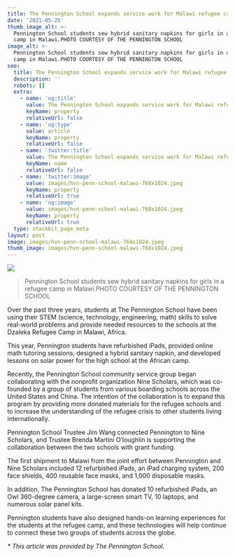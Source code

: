 ```yaml
---
title: The Pennington School expands service work for Malawi refugee camp
date: '2021-05-25'
thumb_image_alt: >-
  Pennington School students sew hybrid sanitary napkins for girls in a refugee
  camp in Malawi.PHOTO COURTESY OF THE PENNINGTON SCHOOL
image_alt: >-
  Pennington School students sew hybrid sanitary napkins for girls in a refugee
  camp in Malawi.PHOTO COURTESY OF THE PENNINGTON SCHOOL
seo:
  title: The Pennington School expands service work for Malawi refugee camp
  description: ''
  robots: []
  extra:
    - name: 'og:title'
      value: The Pennington School expands service work for Malawi refugee camp
      keyName: property
      relativeUrl: false
    - name: 'og:type'
      value: article
      keyName: property
      relativeUrl: false
    - name: 'twitter:title'
      value: The Pennington School expands service work for Malawi refugee camp
      keyName: name
      relativeUrl: false
    - name: 'twitter:image'
      value: images/hvn-penn-school-malawi-768x1024.jpeg
      keyName: property
      relativeUrl: true
    - name: 'og:image'
      value: images/hvn-penn-school-malawi-768x1024.jpeg
      keyName: property
      relativeUrl: true
  type: stackbit_page_meta
layout: post
image: images/hvn-penn-school-malawi-768x1024.jpeg
thumb_image: images/hvn-penn-school-malawi-768x1024.jpeg
---
```

![](https://centraljersey.com/wp-content/uploads/sites/26/2021/05/hvn-penn-school-malawi-768x1024.jpeg)

> Pennington School students sew hybrid sanitary napkins for girls in a refugee camp in Malawi.PHOTO COURTESY OF THE PENNINGTON SCHOOL

Over the past three years, students at The Pennington School have been using their STEM (science, technology, engineering, math) skills to solve real-world problems and provide needed resources to the schools at the Dzaleka Refugee Camp in Malawi, Africa.

This year, Pennington students have refurbished iPads, provided online math tutoring sessions, designed a hybrid sanitary napkin, and developed lessons on solar power for the high school at the African camp.

Recently, the Pennington School community service group began collaborating with the nonprofit organization Nine Scholars, which was co-founded by a group of students from various boarding schools across the United States and China. The intention of the collaboration is to expand this program by providing more donated materials for the refugee schools and to increase the understanding of the refugee crisis to other students living internationally.

Pennington School Trustee Jim Wang connected Pennington to Nine Scholars, and Trustee Brenda Martini O’loughlin is supporting the collaboration between the two schools with grant funding.

The first shipment to Malawi from the joint effort between Pennington and Nine Scholars included 12 refurbished iPads, an iPad charging system, 200 face shields, 400 reusable face masks, and 1,000 disposable masks.

In addition, The Pennington School has donated 10 refurbished iPads, an Owl 360-degree camera, a large-screen smart TV, 10 laptops, and numerous solar panel kits.

Pennington students have also designed hands-on learning experiences for the students at the refugee camp, and these technologies will help continue to connect these two groups of students across the globe.

*\* This article was provided by The Pennington School.*
